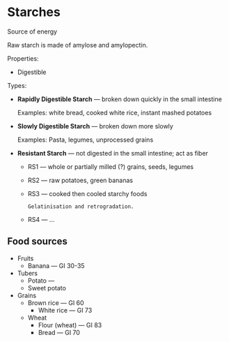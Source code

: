 # Starches

Source of energy

Raw starch is made of amylose and amylopectin.

Properties:
* Digestible

Types:
* **Rapidly Digestible Starch** — broken down quickly in the small intestine

    Examples: white bread, cooked white rice, instant mashed potatoes

* **Slowly Digestible Starch** — broken down more slowly

    Examples: Pasta, legumes, unprocessed grains

* **Resistant Starch** — not digested in the small intestine; act as fiber

    * RS1 — whole or partially milled (?) grains, seeds, legumes
    * RS2 — raw potatoes, green bananas
    * RS3 — cooked then cooled starchy foods

      ~~~admonish question title="Why?"
      Gelatinisation and retrogradation.
      ~~~
      
    * RS4 — ...

## Food sources

* Fruits
  * Banana — GI 30-35
* Tubers
  * Potato —
  * Sweet potato
* Grains
  * Brown rice — GI 60
    * White rice — GI 73
  * Wheat
    * Flour (wheat) — GI 83
    * Bread — GI 70
